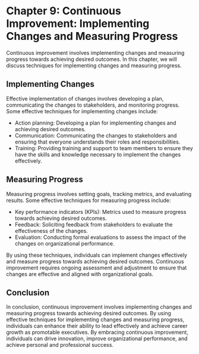 Chapter 9: Continuous Improvement: Implementing Changes and Measuring Progress
==============================================================================

Continuous improvement involves implementing changes and measuring progress towards achieving desired outcomes. In this chapter, we will discuss techniques for implementing changes and measuring progress.

Implementing Changes
--------------------

Effective implementation of changes involves developing a plan, communicating the changes to stakeholders, and monitoring progress. Some effective techniques for implementing changes include:

* Action planning: Developing a plan for implementing changes and achieving desired outcomes.
* Communication: Communicating the changes to stakeholders and ensuring that everyone understands their roles and responsibilities.
* Training: Providing training and support to team members to ensure they have the skills and knowledge necessary to implement the changes effectively.

Measuring Progress
------------------

Measuring progress involves setting goals, tracking metrics, and evaluating results. Some effective techniques for measuring progress include:

* Key performance indicators (KPIs): Metrics used to measure progress towards achieving desired outcomes.
* Feedback: Soliciting feedback from stakeholders to evaluate the effectiveness of the changes.
* Evaluation: Conducting formal evaluations to assess the impact of the changes on organizational performance.

By using these techniques, individuals can implement changes effectively and measure progress towards achieving desired outcomes. Continuous improvement requires ongoing assessment and adjustment to ensure that changes are effective and aligned with organizational goals.

Conclusion
----------

In conclusion, continuous improvement involves implementing changes and measuring progress towards achieving desired outcomes. By using effective techniques for implementing changes and measuring progress, individuals can enhance their ability to lead effectively and achieve career growth as promotable executives. By embracing continuous improvement, individuals can drive innovation, improve organizational performance, and achieve personal and professional success.
